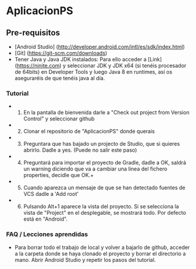 # AplicacionPS

## Pre-requisitos
* [Android Studio] (http://developer.android.com/intl/es/sdk/index.html)
* [Git] (https://git-scm.com/downloads)
* Tener Java y Java JDK instalados: Para ello acceder a [Link] (https://ninite.com) y seleccionar JDK y JDK x64 (si tenéis procesador de 64bits) en Developer Tools y luego Java 8 en runtimes, así os aseguraréis de que tenéis java al día.

### Tutorial
* 1) En la pantalla de bienvenida darle a "Check out project from Version Control" y seleccionar github
* 2) Clonar el repositorio de "AplicacionPS" donde querais
* 3) Preguntara que has bajado un projecto de Studio, que si quieres abrirlo. Dadle a yes. (Puede no salir este paso)
* 4) Preguntará para importar el proyecto de Gradle, dadle a OK, saldrá un warning diciendo que va a cambiar una linea del fichero properties, decidle que OK.+
* 5) Cuando aparezca un mensaje de que se han detectado fuentes de VCS dadle a 'Add root'
* 6) Pulsando Alt+1 aparece la vista del proyecto. Si se selecciona la vista de "Project" en el desplegable, se mostrará todo. Por defecto está en "Android".

### FAQ / Lecciones aprendidas
* Para borrar todo el trabajo de local y volver a bajarlo de github, acceder a la carpeta donde se haya clonado el proyecto y borrar el directorio a mano. Abrir Android Studio y repetir los pasos del tutorial.
